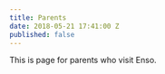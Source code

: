 ```yaml
---
title: Parents
date: 2018-05-21 17:41:00 Z
published: false
---
```


This is page for parents who visit Enso.